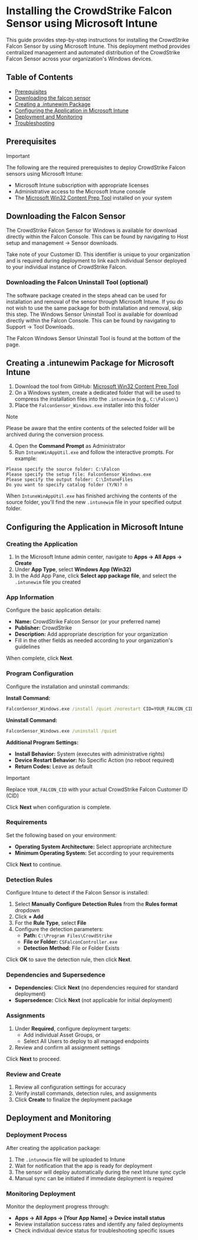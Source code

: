 # Installing the CrowdStrike Falcon Sensor using Microsoft Intune

This guide provides step-by-step instructions for installing the CrowdStrike Falcon Sensor by using Microsoft Intune. This deployment method provides centralized management and automated distribution of the CrowdStrike Falcon Sensor across your organization's Windows devices.

## Table of Contents

- [Prerequisites](#prerequisites)
- [Downloading the falcon sensor](#downloading-the-falcon-sensor)
- [Creating a .intunewim Package](#creating-a-intunewim-package-for-microsoft-intune)
- [Configuring the Application in Microsoft Intune](#configuring-the-application-in-microsoft-intune)
- [Deployment and Monitoring](#deployment-and-monitoring)
- [Troubleshooting](#troubleshooting)

## Prerequisites

> [!IMPORTANT]
> 
> The following are the required prerequisites to deploy CrowdStrike Falcon sensors using Microsoft Intune:
> - Microsoft Intune subscription with appropriate licenses
> - Administrative access to the Microsoft Intune console
> - The [Microsoft Win32 Content Prep Tool](https://github.com/microsoft/Microsoft-Win32-Content-Prep-Tool) installed on your system

## Downloading the Falcon Sensor

The CrowdStrike Falcon Sensor for Windows is available for download directly within the Falcon Console. This can be found by navigating to Host setup and management → Sensor downloads.

Take note of your Customer ID. This identifier is unique to your organization and is required during deployment to link each individual Sensor deployed to your individual instance of CrowdStrike Falcon.

### Downloading the Falcon Uninstall Tool (optional)

The software package created in the steps ahead can be used for installation and removal of the sensor through Microsoft Intune. If you do not wish to use the same package for both installation and removal, skip this step. The Windows Sensor Uninstall Tool is available for download directly within the Falcon Console. This can be found by navigating to Support → Tool Downloads. 

The Falcon Windows Sensor Uninstall Tool is found at the bottom of the page.

## Creating a .intunewim Package for Microsoft Intune

1. Download the tool from GitHub: [Microsoft Win32 Content Prep Tool](https://github.com/microsoft/Microsoft-Win32-Content-Prep-Tool/raw/refs/heads/master/IntuneWinAppUtil.exe)
2. On a Windows system, create a dedicated folder that will be used to compress the installation files into the `.intunewim` (e.g., `C:\Falcon\`)
3. Place the `FalconSensor_Windows.exe` installer into this folder

> [!NOTE]
> Please be aware that the entire contents of the selected folder will be archived during the conversion process.

4. Open the **Command Prompt** as Administrator
5. Run `IntuneWinAppUtil.exe` and follow the interactive prompts. For example:

```console
Please specify the source folder: C:\Falcon
Please specify the setup file: FalconSensor_Windows.exe
Please specify the output folder: C:\IntuneFiles
Do you want to specify catalog folder (Y/N)? n
```

When `IntuneWinAppUtil.exe` has finished archiving the contents of the source folder, you'll find the new `.intunewim` file in your specified output folder.

## Configuring the Application in Microsoft Intune

### Creating the Application

1. In the Microsoft Intune admin center, navigate to **Apps → All Apps → Create**
2. Under **App Type**, select **Windows App (Win32)**
3. In the Add App Pane, click **Select app package file**, and select the `.intunewim` file you created

### App Information

Configure the basic application details:

- **Name:** CrowdStrike Falcon Sensor (or your preferred name)
- **Publisher:** CrowdStrike
- **Description:** Add appropriate description for your organization
- Fill in the other fields as needed according to your organization's guidelines

When complete, click **Next**.

### Program Configuration

Configure the installation and uninstall commands:

**Install Command:**
```cmd
FalconSensor_Windows.exe /install /quiet /norestart CID=YOUR_FALCON_CID
```

**Uninstall Command:**
```cmd
FalconSensor_Windows.exe /uninstall /quiet
```

**Additional Program Settings:**
- **Install Behavior:** System (executes with administrative rights)
- **Device Restart Behavior:** No Specific Action (no reboot required)
- **Return Codes:** Leave as default

> [!IMPORTANT]
> Replace `YOUR_FALCON_CID` with your actual CrowdStrike Falcon Customer ID (CID)

Click **Next** when configuration is complete.

### Requirements

Set the following based on your environment:
- **Operating System Architecture:** Select appropriate architecture
- **Minimum Operating System:** Set according to your requirements

Click **Next** to continue.

### Detection Rules

Configure Intune to detect if the Falcon Sensor is installed:

1. Select **Manually Configure Detection Rules** from the **Rules format** dropdown
2. Click **+ Add**
3. For the **Rule Type**, select **File**
4. Configure the detection parameters:
   - **Path:** `C:\Program Files\CrowdStrike`
   - **File or Folder:** `CSFalconController.exe`
   - **Detection Method:** File or Folder Exists

Click **OK** to save the detection rule, then click **Next**.

### Dependencies and Supersedence

- **Dependencies:** Click **Next** (no dependencies required for standard deployment)
- **Supersedence:** Click **Next** (not applicable for initial deployment)

### Assignments

1. Under **Required**, configure deployment targets:
   - Add individual Asset Groups, or
   - Select All Users to deploy to all managed endpoints
2. Review and confirm all assignment settings

Click **Next** to proceed.

### Review and Create

1. Review all configuration settings for accuracy
2. Verify install commands, detection rules, and assignments
3. Click **Create** to finalize the deployment package

## Deployment and Monitoring

### Deployment Process

After creating the application package:

1. The `.intunewim` file will be uploaded to Intune
2. Wait for notification that the app is ready for deployment
3. The sensor will deploy automatically during the next Intune sync cycle
4. Manual sync can be initiated if immediate deployment is required

### Monitoring Deployment

Monitor the deployment progress through:
- **Apps → All Apps → [Your App Name] → Device install status**
- Review installation success rates and identify any failed deployments
- Check individual device status for troubleshooting specific issues

